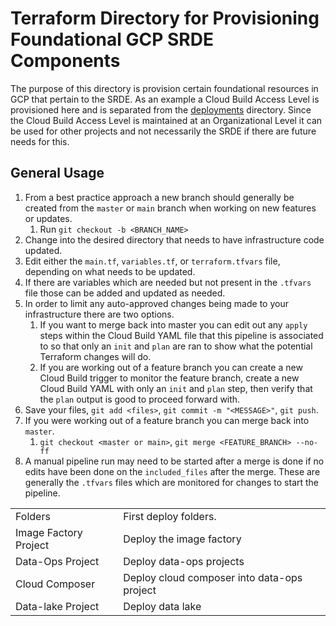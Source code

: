 # Terraform Directory for Provisioning Foundational GCP SRDE Components

The purpose of this directory is provision certain foundational resources in GCP that pertain to the SRDE. As an example a Cloud Build Access Level is provisioned here and is separated from the [deployments](../deployments) directory. Since the Cloud Build Access Level is maintained at an Organizational Level it can be used for other projects and not necessarily the SRDE if there are future needs for this.

## General Usage

1. From a best practice approach a new branch should generally be created from the `master` or `main` branch when working on new features or updates.
    1. Run `git checkout -b <BRANCH_NAME>`
1. Change into the desired directory that needs to have infrastructure code updated.
1. Edit either the `main.tf`, `variables.tf`, or `terraform.tfvars` file, depending on what needs to be updated.
1. If there are variables which are needed but not present in the `.tfvars` file those can be added and updated as needed.
1. In order to limit any auto-approved changes being made to your infrastructure there are two options.
    1. If you want to merge back into master you can edit out any `apply` steps within the Cloud Build YAML file that this pipeline is associated to so that only an `init` and `plan` are ran to show what the potential Terraform changes will do.
    1. If you are working out of a feature branch you can create a new Cloud Build trigger to monitor the feature branch, create a new Cloud Build YAML with only an `init` and `plan` step, then verify that the `plan` output is good to proceed forward with.
1. Save your files, `git add <files>`, `git commit -m "<MESSAGE>"`, `git push`.
1. If you were working out of a feature branch you can merge back into `master`.
    1. `git checkout <master or main>`, `git merge <FEATURE_BRANCH> --no-ff`
1. A manual pipeline run may need to be started after a merge is done if no edits have been done on the `included_files` after the merge. These are generally the `.tfvars` files which are monitored for changes to start the pipeline.

<table>
<tbody>
<tr>
    <td>Folders</td>
    <td>First deploy folders.</td>
</tr>
<tr>
    <td>Image Factory Project</td>
    <td>Deploy the image factory</td>
</tr>
<tr>
    <td>Data-Ops Project</td>
    <td>Deploy data-ops projects</td>
</tr>
<tr>
    <td>Cloud Composer</td>
    <td>Deploy cloud composer into data-ops project</td>
</tr>
<tr>
    <td>Data-lake Project</td>
    <td>Deploy data lake</td>
</tr>    
</tbody>
</table>

